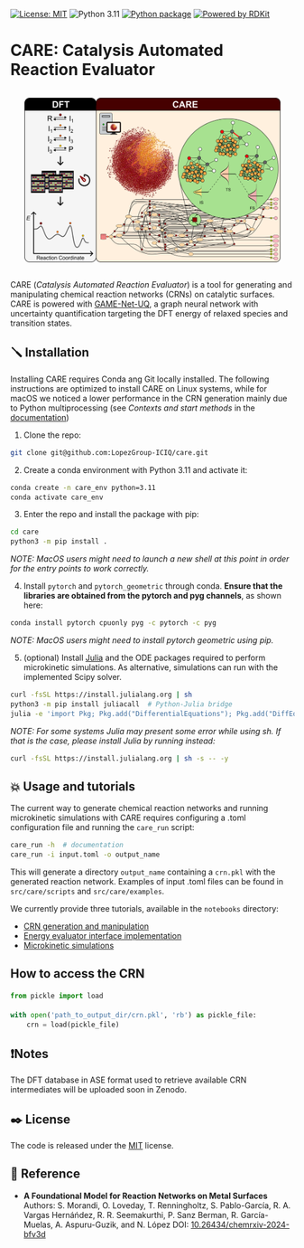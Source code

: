[![License: MIT](https://img.shields.io/badge/License-MIT-green.svg)](./LICENSE)
![Python 3.11](https://img.shields.io/badge/python-3.11-blue.svg)
[![Python package](https://github.com/LopezGroup-ICIQ/care/actions/workflows/python-package.yml/badge.svg)](https://github.com/LopezGroup-ICIQ/care/actions/workflows/python-package.yml)
[![Powered by RDKit](https://img.shields.io/badge/Powered%20by-RDKit-3838ff.svg?logo=data:image/png;base64,iVBORw0KGgoAAAANSUhEUgAAABAAAAAQBAMAAADt3eJSAAAABGdBTUEAALGPC/xhBQAAACBjSFJNAAB6JgAAgIQAAPoAAACA6AAAdTAAAOpgAAA6mAAAF3CculE8AAAAFVBMVEXc3NwUFP8UPP9kZP+MjP+0tP////9ZXZotAAAAAXRSTlMAQObYZgAAAAFiS0dEBmFmuH0AAAAHdElNRQfmAwsPGi+MyC9RAAAAQElEQVQI12NgQABGQUEBMENISUkRLKBsbGwEEhIyBgJFsICLC0iIUdnExcUZwnANQWfApKCK4doRBsKtQFgKAQC5Ww1JEHSEkAAAACV0RVh0ZGF0ZTpjcmVhdGUAMjAyMi0wMy0xMVQxNToyNjo0NyswMDowMDzr2J4AAAAldEVYdGRhdGU6bW9kaWZ5ADIwMjItMDMtMTFUMTU6MjY6NDcrMDA6MDBNtmAiAAAAAElFTkSuQmCC)](https://www.rdkit.org/)

# CARE: Catalysis Automated Reaction Evaluator

<div style="display: flex; justify-content: center; align-items: center;">
    <p align="center">
     <img src="./CARE_github.png" width="90%" height="90%" />
    </p>
</div>

CARE (*Catalysis Automated Reaction Evaluator*) is a tool for generating and manipulating chemical reaction networks (CRNs) on catalytic surfaces. CARE is powered with [GAME-Net-UQ](https://github.com/LopezGroup-ICIQ/gamenet_uq), a graph neural network with uncertainty quantification targeting the DFT energy of relaxed species and transition states.

## 🪛 Installation

Installing CARE requires Conda ang Git locally installed. The following instructions are optimized to install CARE on Linux systems, while for macOS we noticed a lower performance in the CRN generation mainly due to Python multiprocessing (see *Contexts and start methods* in the [documentation](https://docs.python.org/3/library/multiprocessing.html))

1. Clone the repo:

```bash
git clone git@github.com:LopezGroup-ICIQ/care.git
```

2. Create a conda environment with Python 3.11 and activate it:

```bash
conda create -n care_env python=3.11
conda activate care_env
```

3. Enter the repo and install the package with pip:

```bash
cd care
python3 -m pip install .
```

*NOTE: MacOS users might need to launch a new shell at this point in order for the entry points to work correctly.*

4. Install `pytorch` and `pytorch_geometric` through conda. **Ensure that the libraries are obtained from the pytorch and pyg channels**, as shown here:

```bash
conda install pytorch cpuonly pyg -c pytorch -c pyg
```

*NOTE: MacOS users might need to install pytorch geometric using pip.*

5. (optional) Install [Julia](https://julialang.org/) and the ODE packages required to perform microkinetic simulations. As alternative, simulations can run with the implemented Scipy solver.

```bash
curl -fsSL https://install.julialang.org | sh  
python3 -m pip install juliacall  # Python-Julia bridge
julia -e 'import Pkg; Pkg.add("DifferentialEquations"); Pkg.add("DiffEqGPU"); Pkg.add("CUDA");'
```
*NOTE: For some systems Julia may present some error while using sh. If that is the case, please install Julia by running instead:*

```bash
curl -fsSL https://install.julialang.org | sh -s -- -y
```

## 💥 Usage and tutorials

The current way to generate chemical reaction networks and running microkinetic simulations with CARE requires configuring a .toml configuration file and running the `care_run` script:

```bash
care_run -h  # documentation
care_run -i input.toml -o output_name
```

This will generate a directory `output_name` containing a `crn.pkl` with the generated reaction network.
Examples of input .toml files can be found in `src/care/scripts` and `src/care/examples`.

We currently provide three tutorials, available in the ``notebooks`` directory:
- [CRN generation and manipulation](./notebooks/care_demo.ipynb) <br/>
- [Energy evaluator interface implementation](./notebooks/interface_demo.ipynb) <br/>
- [Microkinetic simulations](./notebooks/kinetics_demo.ipynb)

## How to access the CRN

```python
from pickle import load

with open('path_to_output_dir/crn.pkl', 'rb') as pickle_file:
    crn = load(pickle_file)
```

## ❗️Notes

The DFT database in ASE format used to retrieve available CRN intermediates will be uploaded soon in Zenodo.

## ✒️ License

The code is released under the [MIT](./LICENSE) license.

## 📜 Reference

- **A Foundational Model for Reaction Networks on Metal Surfaces**
  Authors: S. Morandi, O. Loveday, T. Renningholtz, S. Pablo-García, R. A. Vargas Hernáńdez, R. R. Seemakurthi, P. Sanz Berman, R. García-Muelas, A. Aspuru-Guzik, and N. López
  DOI: [10.26434/chemrxiv-2024-bfv3d](https://doi.org/10.26434/chemrxiv-2024-bfv3d)
